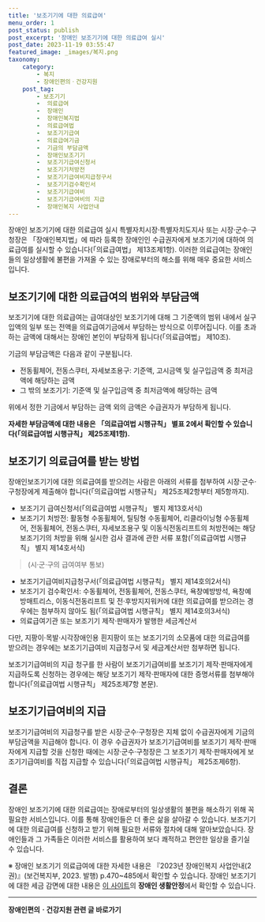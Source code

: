 ```yaml
---
title: '보조기기에 대한 의료급여'
menu_order: 1
post_status: publish
post_excerpt: '장애인 보조기기에 대한 의료급여 실시'
post_date: 2023-11-19 03:55:47
featured_image: _images/복지.png
taxonomy:
    category:
        - 복지
        - 장애인편의ㆍ건강지원
    post_tag:
        - 보조기기
        -  의료급여
        -  장애인
        -  장애인복지법
        -  의료급여법
        -  보조기기급여
        -  의료급여기금
        -  기금의 부담금액
        -  장애인보조기기
        -  보조기기급여신청서
        -  보조기기처방전
        -  보조기기급여비지급청구서
        -  보조기기검수확인서
        -  보조기기급여비
        -  보조기기급여비의 지급
        -  장애인복지 사업안내
---
```



장애인 보조기기에 대한 의료급여 실시
특별자치시장·특별자치도지사 또는 시장·군수·구청장은 「장애인복지법」에 따라 등록한 장애인인 수급권자에게 보조기기에 대하여 의료급여를 실시할 수 있습니다(「의료급여법」 제13조제1항). 이러한 의료급여는 장애인들의 일상생활에 불편을 가져올 수 있는 장애로부터의 해소를 위해 매우 중요한 서비스입니다.

## 보조기기에 대한 의료급여의 범위와 부담금액

보조기기에 대한 의료급여는 급여대상인 보조기기에 대해 그 기준액의 범위 내에서 실구입액의 일부 또는 전액을 의료급여기금에서 부담하는 방식으로 이루어집니다. 이를 초과하는 금액에 대해서는 장애인 본인이 부담하게 됩니다(「의료급여법」 제10조).

기금의 부담금액은 다음과 같이 구분됩니다.

- 전동휠체어, 전동스쿠터, 자세보조용구: 기준액, 고시금액 및 실구입금액 중 최저금액에 해당하는 금액
- 그 밖의 보조기기: 기준액 및 실구입금액 중 최저금액에 해당하는 금액

위에서 정한 기금에서 부담하는 금액 외의 금액은 수급권자가 부담하게 됩니다.

**자세한 부담금액에 대한 내용은 「의료급여법 시행규칙」 별표 2에서 확인할 수 있습니다(「의료급여법 시행규칙」 제25조제1항).**

## 보조기기 의료급여를 받는 방법

장애인보조기기에 대한 의료급여를 받으려는 사람은 아래의 서류를 첨부하여 시장·군수·구청장에게 제출해야 합니다(「의료급여법 시행규칙」 제25조제2항부터 제5항까지).

- 보조기기 급여신청서(「의료급여법 시행규칙」 별지 제13호서식)
- 보조기기 처방전: 활동형 수동휠체어, 틸팅형 수동휠체어, 리클라이닝형 수동휠체어, 전동휠체어, 전동스쿠터, 자세보조용구 및 이동식전동리프트의 처방전에는 해당 보조기기의 처방을 위해 실시한 검사 결과에 관한 서류 포함(「의료급여법 시행규칙」 별지 제14호서식)

> (시·군·구의 급여여부 통보)

- 보조기기급여비지급청구서(「의료급여법 시행규칙」 별지 제14호의2서식)
- 보조기기 검수확인서: 수동휠체어, 전동휠체어, 전동스쿠터, 욕창예방방석, 욕창예방매트리스, 이동식전동리프트 및 전·후방지지워커에 대한 의료급여를 받으려는 경우에는 첨부하지 않아도 됨(「의료급여법 시행규칙」 별지 제14호의3서식)
- 의료급여기관 또는 보조기기 제작·판매자가 발행한 세금계산서

다만, 지팡이·목발·시각장애인용 흰지팡이 또는 보조기기의 소모품에 대한 의료급여를 받으려는 경우에는 보조기기급여비 지급청구서 및 세금계산서만 첨부하면 됩니다.

보조기기급여비의 지급 청구를 한 사람이 보조기기급여비를 보조기기 제작·판매자에게 지급하도록 신청하는 경우에는 해당 보조기기 제작·판매자에 대한 증명서류를 첨부해야 합니다(「의료급여법 시행규칙」 제25조제7항 본문).

## 보조기기급여비의 지급

보조기기급여비의 지급청구를 받은 시장·군수·구청장은 지체 없이 수급권자에게 기금의 부담금액을 지급해야 합니다. 이 경우 수급권자가 보조기기급여비를 보조기기 제작·판매자에게 지급할 것을 신청한 때에는 시장·군수·구청장은 그 보조기기 제작·판매자에게 보조기기급여비를 직접 지급할 수 있습니다(「의료급여법 시행규칙」 제25조제6항).

## 결론

장애인 보조기기에 대한 의료급여는 장애로부터의 일상생활의 불편을 해소하기 위해 꼭 필요한 서비스입니다. 이를 통해 장애인들은 더 좋은 삶을 살아갈 수 있습니다. 보조기기에 대한 의료급여를 신청하고 받기 위해 필요한 서류와 절차에 대해 알아보았습니다. 장애인들과 그 가족들은 이러한 서비스를 활용하여 보다 쾌적하고 편안한 일상을 즐기실 수 있습니다.

※ 장애인 보조기기 의료급여에 대한 자세한 내용은 『2023년 장애인복지 사업안내(2권)』(보건복지부, 2023. 발행) p.470~485에서 확인할 수 있습니다. 장애인 보조기기에 대한 세금 감면에 대한 내용은 [이 사이트](https://uknowlaw.com/)의 **장애인 생활안정**에서 확인할 수 있습니다.
<!-- wp:separator -->
<hr class="wp-block-separator has-alpha-channel-opacity"/>
<!-- /wp:separator -->

<!-- wp:group {"backgroundColor":"base","layout":{"type":"constrained"}} -->
<div class="wp-block-group has-base-background-color has-background"><!-- wp:paragraph {"align":"center","fontSize":"medium"} -->
<p class="has-text-align-center has-large-font-size"><strong>장애인편의ㆍ건강지원 관련 글 바로가기</strong></p>
<!-- /wp:paragraph -->


<!-- wp:latest-posts
{"categories":[{"id":22809,"count":19,"description":"","link":"https://uknowlaw.com/category/%ec%9e%a5%ec%95%a0%ec%9d%b8%ed%8e%b8%ec%9d%98%e3%86%8d%ea%b1%b4%ea%b0%95%ec%a7%80%ec%9b%90/","name":"장애인편의ㆍ건강지원","slug":"장애인편의ㆍ건강지원","taxonomy":"category","parent":0,"meta":[],"_links":{"self":[{"href":"https://uknowlaw.com/wp-json/wp/v2/categories/22809"}],"collection":[{"href":"https://uknowlaw.com/wp-json/wp/v2/categories"}],"about":[{"href":"https://uknowlaw.com/wp-json/wp/v2/taxonomies/category"}],"wp:post_type":[{"href":"https://uknowlaw.com/wp-json/wp/v2/posts?categories=22809"}],"curies":[{"name":"wp","href":"https://api.w.org/{rel}","templated":true}]}}],"postsToShow":100,"excerptLength":28,"postLayout":"grid","columns":2,"featuredImageAlign":"left","featuredImageSizeSlug":"large","fontSize":"small"} /--></div>
<!-- /wp:group -->